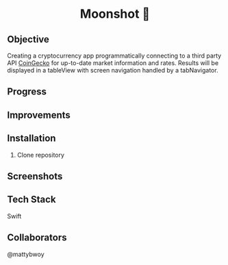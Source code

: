 <h1 align="center">

Moonshot :full_moon_with_face:

</h1>

## Objective
Creating a cryptocurrency app programmatically connecting to a third party API [CoinGecko](https://www.coingecko.com/en/api) for up-to-date market information and rates. 
Results will be displayed in a tableView with screen navigation handled by a tabNavigator.

## Progress 

## Improvements

## Installation

1. Clone repository

## Screenshots

## Tech Stack
Swift

## Collaborators
@mattybwoy
